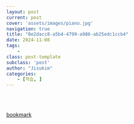 ```yaml
---
layout: post
current: post
cover: 'assets/images/piano.jpg'
navigation: true
title: "0e2dacc8-a5b4-4799-a986-ab25edc1ccb4"
date: 2024-11-08
tags:
    - 
class: post-template
subclass: 'post'
author: "Jisukim"
categories:
    - [학습, ]
---
```

<br><br>

[bookmark](https://jskdev.vercel.app/docs/dev/React/2024-11-08-custom-snippets/)

